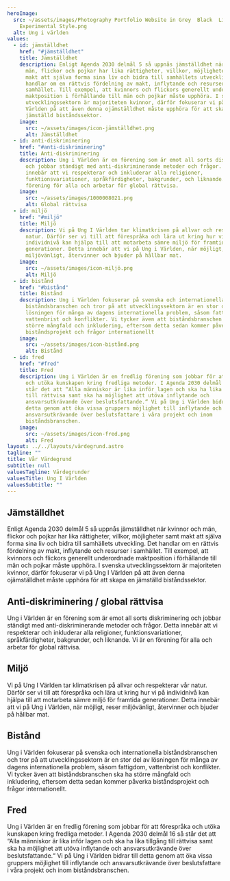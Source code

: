 ```yaml
---
heroImage:
  src: ~/assets/images/Photography Portfolio Website in Grey  Black  Light
    Experimental Style.png
  alt: Ung i världen
values:
  - id: jämställdhet
    href: "#jämställdhet"
    title: Jämställdhet
    description: Enligt Agenda 2030 delmål 5 så uppnås jämställdhet när kvinnor och
      män, flickor och pojkar har lika rättigheter, villkor, möjligheter samt
      makt att själva forma sina liv och bidra till samhällets utveckling. Det
      handlar om en rättvis fördelning av makt, inflytande och resurser i
      samhället. Till exempel, att kvinnors och flickors generellt underordnade
      maktposition i förhållande till män och pojkar måste upphöra. I svenska
      utvecklingssektorn är majoriteten kvinnor, därför fokuserar vi på Ung I
      Världen på att även denna ojämställdhet måste upphöra för att skapa en
      jämställd biståndssektor.
    image:
      src: ~/assets/images/icon-jämställdhet.png
      alt: Jämställdhet
  - id: anti-diskriminering
    href: "#anti-diskriminering"
    title: Anti-diskriminering
    description: Ung i Världen är en förening som är emot all sorts diskriminering
      och jobbar ständigt med anti-diskriminerande metoder och frågor. Detta
      innebär att vi respekterar och inkluderar alla religioner,
      funktionsvariationer, språkfärdigheter, bakgrunder, och liknande. Vi är en
      förening för alla och arbetar för global rättvisa.
    image:
      src: ~/assets/images/1000008021.png
      alt: Global rättvisa
  - id: miljö
    href: "#miljö"
    title: Miljö
    description: Vi på Ung I Världen tar klimatkrisen på allvar och respekterar vår
      natur. Därför ser vi till att förespråka och lära ut kring hur vi på
      individnivå kan hjälpa till att motarbeta sämre miljö för framtida
      generationer. Detta innebär att vi på Ung i Världen, när möjligt, reser
      miljövänligt, återvinner och bjuder på hållbar mat.
    image:
      src: ~/assets/images/icon-miljö.png
      alt: Miljö
  - id: bistånd
    href: "#bistånd"
    title: Bistånd
    description: Ung i Världen fokuserar på svenska och internationella
      biståndsbranschen och tror på att utvecklingssektorn är en stor del av
      lösningen för många av dagens internationella problem, såsom fattigdom,
      vattenbrist och konflikter. Vi tycker även att biståndsbranschen ska ha
      större mångfald och inkludering, eftersom detta sedan kommer påverka
      biståndsprojekt och frågor internationellt
    image:
      src: ~/assets/images/icon-bistånd.png
      alt: Bistånd
  - id: fred
    href: "#fred"
    title: Fred
    description: Ung i Världen är en fredlig förening som jobbar för att förespråka
      och utöka kunskapen kring fredliga metoder. I Agenda 2030 delmål 16 så
      står det att “Alla människor är lika inför lagen och ska ha lika tillgång
      till rättvisa samt ska ha möjlighet att utöva inflytande och
      ansvarsutkrävande över beslutsfattande.“ Vi på Ung i Världen bidrar till
      detta genom att öka vissa gruppers möjlighet till inflytande och
      ansvarsutkrävande över beslutsfattare i våra projekt och inom
      biståndsbranschen.
    image:
      src: ~/assets/images/icon-fred.png
      alt: Fred
layout: ../../layouts/värdegrund.astro
tagline: ""
title: Vår Värdegrund
subtitle: null
valuesTagline: Värdegrunder
valuesTitle: Ung I Världen
valuesSubtitle: ""
---
```


  ## Jämställdhet

  Enligt Agenda 2030 delmål 5 så uppnås jämställdhet när kvinnor och män, flickor och pojkar har lika rättigheter, villkor, möjligheter samt makt att själva forma sina liv och bidra till samhällets utveckling. Det handlar om en rättvis fördelning av makt, inflytande och resurser i samhället. Till exempel, att kvinnors och flickors generellt underordnade maktposition i förhållande till män och pojkar måste upphöra. I svenska utvecklingssektorn är majoriteten kvinnor, därför fokuserar vi på Ung I Världen på att även denna ojämställdhet måste upphöra för att skapa en jämställd biståndssektor.

  ## Anti-diskriminering / global rättvisa

  Ung i Världen är en förening som är emot all sorts diskriminering och jobbar ständigt med anti-diskriminerande metoder och frågor. Detta innebär att vi respekterar och inkluderar alla religioner, funktionsvariationer, språkfärdigheter, bakgrunder, och liknande. Vi är en förening för alla och arbetar för global rättvisa.

  ## Miljö

  Vi på Ung I Världen tar klimatkrisen på allvar och respekterar vår natur. Därför ser vi till att förespråka och lära ut kring hur vi på individnivå kan hjälpa till att motarbeta sämre miljö för framtida generationer. Detta innebär att vi på Ung i Världen, när möjligt, reser miljövänligt, återvinner och bjuder på hållbar mat.

  ## Bistånd

  Ung i Världen fokuserar på svenska och internationella biståndsbranschen och tror på att utvecklingssektorn är en stor del av lösningen för många av dagens internationella problem, såsom fattigdom, vattenbrist och konflikter. Vi tycker även att biståndsbranschen ska ha större mångfald och inkludering, eftersom detta sedan kommer påverka biståndsprojekt och frågor internationellt.

  ## Fred

  Ung i Världen är en fredlig förening som jobbar för att förespråka och utöka kunskapen kring fredliga metoder. I Agenda 2030 delmål 16 så står det att “Alla människor är lika inför lagen och ska ha lika tillgång till rättvisa samt ska ha möjlighet att utöva inflytande och ansvarsutkrävande över beslutsfattande.“ Vi på Ung i Världen bidrar till detta genom att öka vissa gruppers möjlighet till inflytande och ansvarsutkrävande över beslutsfattare i våra projekt och inom biståndsbranschen.